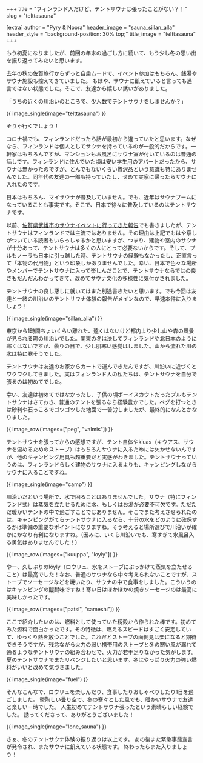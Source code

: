 +++
title = "フィンランド人だけど、テントサウナは張ったことがない？！"
slug = "telttasauna"

[extra]
author = "Pyry & Noora"
header_image = "sauna_sillan_alla"
header_style = "background-position: 30% top;"
title_image = "telttasauna"
+++

もう初夏になりましたが、前回の年末の過ごし方に続いて、もう少し冬の思い出を振り返ってみたいと思います。

去年の秋の佐賀旅行からずっと自粛ムードで、イベント参加はもちろん、銭湯やサウナ施設も控えてきていました。
もはや、サウナに飢えていると言っても過言ではない状態でした。そこで、友達から嬉しい誘いがありました。

「うちの近くの川沿いのところで、少人数でテントサウナをしませんか？」

<!-- more -->

{{ image_single(image="telttasauna") }}

そりゃ行くでしょう！

コロナ禍でも、フィンランドだったら話が最初から違っていたと思います。なぜなら、フィンランドは個人としてサウナを持っているのが一般的だからです。一軒家はもちろんですが、マンションもお風呂にサウナ室が付いているのは普通の話しです。フィンランドに住んでいた頃は安い学生用のアパートだったから、サウナは無かったのですが、とんでもないくらい贅沢品という意識も特にありませんでした。同年代の友達の一部も持っていたし、せめて実家に帰ったらサウナに入れたのです。

日本はもちろん、マイサウナが普及していません。でも、近年はサウナブームになっていることも事実です。そこで、日本で徐々に普及しているのはテントサウナです。

以前、[佐賀県武雄市のサウナイベントに行ってきた報告](../saga3/)でも書きましたが、テントサウナはフィンランドでは主流ではありません。その理由は上記でもはや察しがついている読者もいらっしゃるかと思いますが、つまり、建物や室内のサウナが十分あって、テントサウナは多くの人にとって必要ないからです。そして、プルもノーラも日本に引っ越した時、テントサウナの経験もなかったし、正直言って「本物の代用物」という印象しかありませんでした。幸い、日本で色々な場所やメンバーでテントサウナに入って楽しんだことで、テントサウナならではの良さもだんだんわかってきて、改めてサウナ文化の多様性に気付かされました。

テントサウナの良し悪しに就いてはまた別途書きたいと思います。でも今回は友達と一緒の川沿いのテントサウナ体験の報告がメインなので、早速本件に入りましょう！

{{ image_single(image="sillan_alla") }}

東京から1時間ちょいくらい離れた、遠くはないけど都内より少し山や森の風景が見られる町の川沿いでした。関東の冬は決してフィンランドや北日本のように寒くはないですが、曇りの日で、少し肌寒い感覚はしました。山から流れた川の水は特に寒そうでした。

テントサウナは友達のお家からカートで運んできたんですが、川沿いに近づくとワクワクしてきました。実はフィンランド人の私たちは、テントサウナを自分で張るのは初めてでした。

幸い、友達は初めてではなかったし、子供の頃ボーイスカウトだったプルもテントサウナはさておき、普通のテントを張るなら経験豊かでした。ペグを打つときは砂利や石っころでゴツゴツした地面で一苦労しましたが、最終的になんとかなりました。

{{ image_row(images=["peg", "valmis"]) }}

テントサウナを張ってからの感想ですが、テント自体やkiuas（キウアス、サウナを温めるためのストーブ）はもちろんサウナに入るためには欠かせないんですが、他のキャンピング用具も超重要だと実感がわきました。テントサウナっていうのは、フィンランドらしく建物のサウナに入るよりも、キャンピングしながらサウナに入ることですね。

{{ image_single(image="camp") }}

川沿いだという場所で、水で困ることはありませんでした。サウナ（特にフィンランド式）は蒸気を立たせるために水、もしくはお湯が必要不可欠です。ただただ暖かいテントの中で過ごすことではありません。そこでまた考えさせられたのは、キャンピングがてらテントサウナに入るなら、十分の水をどのように確保するかは準備の重要なポイントになりますね。そう考えると場所選びで川沿いが確かにかなり有利になりますね。（因みに、いくら川沿いでも、寒すぎて水風呂入る勇気はありませんでした！）

{{ image_row(images=["kuuppa", "loyly"]) }}

やー、久しぶりのlöyly（ロウリュ、水をストーブにぶっかけて蒸気を立たせること）は最高でした！なお、普通のサウナなら中々考えられないことですが、ストーブでソーセージなどを焼いたり、サウナの中で食事をしました。こういうのはキャンピングの醍醐味ですね！寒い日はほかほかの焼きソーセージのは最高に美味しかったです。

{{ image_row(images=["patsi", "sameshi"]) }}

ここで紹介したいのは、燃料として使っていた籾殻から作られた棒です。初めてみた燃料で面白かったです。その特徴は、燃えるスピードはすごく安定していて、ゆっくり熱を放つことでした。これだとストープの面倒見は楽になると期待できそうですが、残念ながら火力の弱い携帯用のストーブと冬の寒い風が漏れて通るようなテントサウナの組み合わせで、火力が若干足りなかった気がします。夏のテントサウナでまたリベンジしたいと思います。冬はやっぱり火力の強い燃料がいいと改めて気づきました。

{{ image_single(image="fuel") }}

そんなこんなで、ロウリュを楽しんだり、食事したりおしゃべりしたり1日を過ごしました。
鬱陶しい曇り空で、冬の寒々とした風でも、暖かいサウナで友達と楽しい一時でした。
人生初めてテントサウナ張ったという素晴らしい経験でした。
誘ってくださって、ありがとうございました！

{{ image_single(image="lone_sauna") }}

さぁ、冬のテントサウナ体験の振り返りは以上です。
あの後また緊急事態宣言が発令され、またサウナに飢えている状態です。
終わったらまた入りましょう！